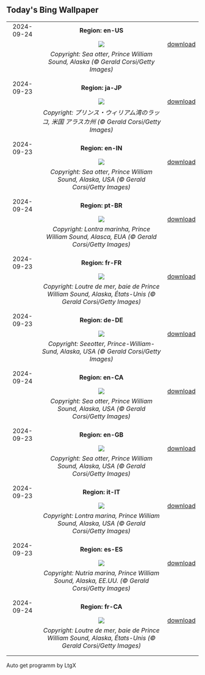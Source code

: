 ## Today's Bing Wallpaper
|      |      |      |
| :----: | :----: | :----: |
|2024-09-24|**Region: en-US**||
||![](https://www.bing.com/th?id=OHR.IcebergOtter_EN-US3869054406_UHD.jpg&pid=hp&w=1152&h=648&rs=1&c=4)| [download](https://www.bing.com/th?id=OHR.IcebergOtter_EN-US3869054406_UHD.jpg)|
||*Copyright: Sea otter, Prince William Sound, Alaska (© Gerald Corsi/Getty Images)*
||
|||
|2024-09-23|**Region: ja-JP**||
||![](https://www.bing.com/th?id=OHR.IcebergOtter_JA-JP1353399604_UHD.jpg&pid=hp&w=1152&h=648&rs=1&c=4)| [download](https://www.bing.com/th?id=OHR.IcebergOtter_JA-JP1353399604_UHD.jpg)|
||*Copyright: プリンス・ウィリアム湾のラッコ,  米国 アラスカ州 (© Gerald Corsi/Getty Images)*
||
|||
|2024-09-23|**Region: en-IN**||
||![](https://www.bing.com/th?id=OHR.IcebergOtter_EN-IN0982120054_UHD.jpg&pid=hp&w=1152&h=648&rs=1&c=4)| [download](https://www.bing.com/th?id=OHR.IcebergOtter_EN-IN0982120054_UHD.jpg)|
||*Copyright: Sea otter, Prince William Sound, Alaska, USA (© Gerald Corsi/Getty Images)*
||
|||
|2024-09-24|**Region: pt-BR**||
||![](https://www.bing.com/th?id=OHR.IcebergOtter_PT-BR0553443956_UHD.jpg&pid=hp&w=1152&h=648&rs=1&c=4)| [download](https://www.bing.com/th?id=OHR.IcebergOtter_PT-BR0553443956_UHD.jpg)|
||*Copyright: Lontra marinha, Prince William Sound, Alasca, EUA (© Gerald Corsi/Getty Images)*
||
|||
|2024-09-23|**Region: fr-FR**||
||![](https://www.bing.com/th?id=OHR.IcebergOtter_FR-FR6372895513_UHD.jpg&pid=hp&w=1152&h=648&rs=1&c=4)| [download](https://www.bing.com/th?id=OHR.IcebergOtter_FR-FR6372895513_UHD.jpg)|
||*Copyright: Loutre de mer, baie de Prince William Sound, Alaska, États-Unis (© Gerald Corsi/Getty Images)*
||
|||
|2024-09-23|**Region: de-DE**||
||![](https://www.bing.com/th?id=OHR.IcebergOtter_DE-DE4856944180_UHD.jpg&pid=hp&w=1152&h=648&rs=1&c=4)| [download](https://www.bing.com/th?id=OHR.IcebergOtter_DE-DE4856944180_UHD.jpg)|
||*Copyright: Seeotter, Prince-William-Sund, Alaska, USA (© Gerald Corsi/Getty Images)*
||
|||
|2024-09-24|**Region: en-CA**||
||![](https://www.bing.com/th?id=OHR.IcebergOtter_EN-CA0060532970_UHD.jpg&pid=hp&w=1152&h=648&rs=1&c=4)| [download](https://www.bing.com/th?id=OHR.IcebergOtter_EN-CA0060532970_UHD.jpg)|
||*Copyright: Sea otter, Prince William Sound, Alaska, USA (© Gerald Corsi/Getty Images)*
||
|||
|2024-09-23|**Region: en-GB**||
||![](https://www.bing.com/th?id=OHR.IcebergOtter_EN-GB1302406748_UHD.jpg&pid=hp&w=1152&h=648&rs=1&c=4)| [download](https://www.bing.com/th?id=OHR.IcebergOtter_EN-GB1302406748_UHD.jpg)|
||*Copyright: Sea otter, Prince William Sound, Alaska, USA (© Gerald Corsi/Getty Images)*
||
|||
|2024-09-23|**Region: it-IT**||
||![](https://www.bing.com/th?id=OHR.IcebergOtter_IT-IT1022264475_UHD.jpg&pid=hp&w=1152&h=648&rs=1&c=4)| [download](https://www.bing.com/th?id=OHR.IcebergOtter_IT-IT1022264475_UHD.jpg)|
||*Copyright: Lontra marina, Prince William Sound, Alaska, USA (© Gerald Corsi/Getty Images)*
||
|||
|2024-09-23|**Region: es-ES**||
||![](https://www.bing.com/th?id=OHR.IcebergOtter_ES-ES5963215233_UHD.jpg&pid=hp&w=1152&h=648&rs=1&c=4)| [download](https://www.bing.com/th?id=OHR.IcebergOtter_ES-ES5963215233_UHD.jpg)|
||*Copyright: Nutria marina, Prince William Sound, Alaska, EE.UU. (© Gerald Corsi/Getty Images)*
||
|||
|2024-09-24|**Region: fr-CA**||
||![](https://www.bing.com/th?id=OHR.IcebergOtter_FR-CA8578551199_UHD.jpg&pid=hp&w=1152&h=648&rs=1&c=4)| [download](https://www.bing.com/th?id=OHR.IcebergOtter_FR-CA8578551199_UHD.jpg)|
||*Copyright: Loutre de mer, baie de Prince William Sound, Alaska, États-Unis (© Gerald Corsi/Getty Images)*
||
|||

Auto get programm by LtgX
